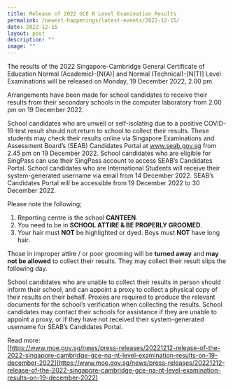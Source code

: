 ```yaml
---
title: Release of 2022 GCE N Level Examination Results
permalink: /newest-happenings/latest-events/2022-12-15/
date: 2022-12-15
layout: post
description: ""
image: ""
---
```

The results of the 2022 Singapore-Cambridge General Certificate of Education Normal (Academic)-\[N(A)\] and Normal (Technical)-\[N(T)\] Level Examinations will be released on Monday, 19 December 2022, 2.00 pm.

Arrangements have been made for school candidates to receive their results from their secondary schools in the computer laboratory from 2.00 pm on 19 December 2022.

School candidates who are unwell or self-isolating due to a positive COVID-19 test result should not return to school to collect their results. These students may check their results online via Singapore Examinations and Assessment Board’s (SEAB) Candidates Portal at www.seab.gov.sg from 2.45 pm on 19 December 2022. School candidates who are eligible for SingPass can use their SingPass account to access SEAB’s Candidates Portal. School candidates who are International Students will receive their system-generated username via email from 14 December 2022. SEAB’s Candidates Portal will be accessible from 19 December 2022 to 30 December 2022.

Please note the following;  

1.  Reporting centre is the school **CANTEEN**.
2. You need to be in **SCHOOL ATTIRE & BE PROPERLY GROOMED**.
3. Your hair must **NOT** be highlighted or dyed. Boys must **NOT** have long hair.

Those in improper attire / or poor grooming will be **turned away** and **may not be allowed** to collect their results. They may collect their result slips the following day.

School candidates who are unable to collect their results in person should inform their school, and can appoint a proxy to collect a physical copy of their results on their behalf. Proxies are required to produce the relevant documents for the school’s verification when collecting the results. School candidates may contact their schools for assistance if they are unable to appoint a proxy, or if they have not received their system-generated username for SEAB’s Candidates Portal.

Read more:  
[https://www.moe.gov.sg/news/press-releases/20221212-release-of-the-2022-singapore-cambridge-gce-na-nt-level-examination-results-on-19-december-2022](https://www.moe.gov.sg/news/press-releases/20221212-release-of-the-2022-singapore-cambridge-gce-na-nt-level-examination-results-on-19-december-2022)
